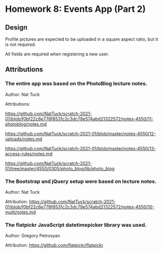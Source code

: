 # Homework 8: Events App (Part 2)

## Design

Profile pictures are expected to be uploaded in a square aspect ratio, but it is not required.

All fields are required when registering a new user.

## Attributions

### The entire app was based on the PhotoBlog lecture notes.

Author: Nat Tuck

Attributions:

https://github.com/NatTuck/scratch-2021-01/blob/f0bf22c6e778f8531c2c3dc79e574abd21322572/notes-4550/11-photoblog/notes.md

https://github.com/NatTuck/scratch-2021-01/blob/master/notes-4550/12-uploads/notes.md

https://github.com/NatTuck/scratch-2021-01/blob/master/notes-4550/13-access-rules/notes.md

https://github.com/NatTuck/scratch-2021-01/tree/master/4550/0305/photo_blog/lib/photo_blog


### The Bootstrap and jQuery setup were based on lecture notes.

Author: Nat Tuck

Attribution: https://github.com/NatTuck/scratch-2021-01/blob/f0bf22c6e778f8531c2c3dc79e574abd21322572/notes-4550/10-multi/notes.md

### The flatpickr JavaScript datetimepicker library was used.

Author: Gregory Petrosyan

Attribution: https://github.com/flatpickr/flatpickr
